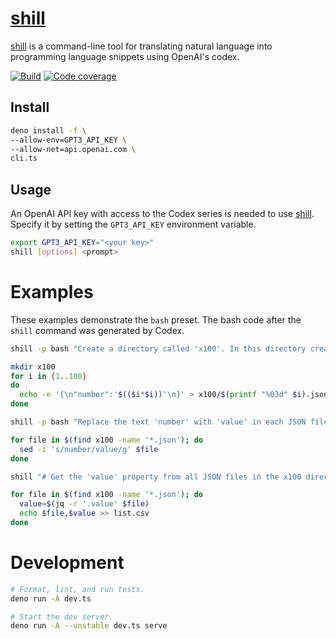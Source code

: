 # [shill]

[shill] is a command-line tool for translating natural language into programming
language snippets using OpenAI's codex.

[![Build][build-shield]][build]
[![Code
coverage][coverage-shield]][coverage]

## Install

```sh
deno install -f \
--allow-env=GPT3_API_KEY \
--allow-net=api.openai.com \
cli.ts
```

## Usage

An OpenAI API key with access to the Codex series is needed to use [shill].
Specify it by setting the `GPT3_API_KEY` environment variable.

```sh
export GPT3_API_KEY="<your key>"
shill [options] <prompt>
```

# Examples

These examples demonstrate the `bash` preset. The bash code after the `shill`
command was generated by Codex.

```sh
shill -p bash "Create a directory called 'x100'. In this directory create 100 JSON files numbered 001 to 100 (with leading zeros). To each file write the square of its number as a JSON object with a single 'number' field."

mkdir x100
for i in {1..100}
do
  echo -e '{\n"number":'$(($i*$i))'\n}' > x100/$(printf "%03d" $i).json
done
```

```sh
shill -p bash "Replace the text 'number' with 'value' in each JSON file in the x100 directory."

for file in $(find x100 -name '*.json'); do
  sed -i 's/number/value/g' $file
done
```

```sh
shill "# Get the 'value' property from all JSON files in the x100 directory. Write each value to a CSV table named 'list.csv' with two columns. The 'file' column contains the file name and the 'value' column contains the value from the file."

for file in $(find x100 -name '*.json'); do
  value=$(jq -r '.value' $file)
  echo $file,$value >> list.csv
done
```

# Development

```sh
# Format, lint, and run tests.
deno run -A dev.ts

# Start the dev server.
deno run -A --unstable dev.ts serve
```

[shill]: #

<!-- badges -->

[coverage-shield]: https://codecov.io/gh/eibens/shill/branch/master/graph/badge.svg?token=tf4kbmsw2A
[coverage]: https://codecov.io/gh/eibens/shill
[build]: https://github.com/eibens/shill/actions/workflows/ci.yml
[build-shield]: https://github.com/eibens/shill/actions/workflows/ci.yml/badge.svg
